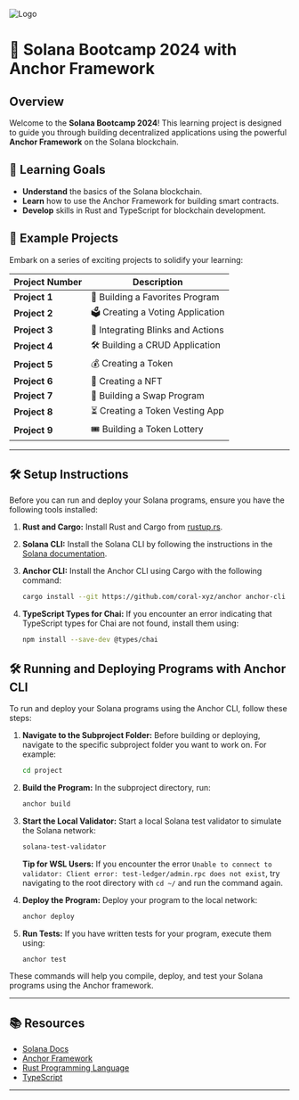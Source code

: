 ![Logo](https://jav69-public.s3.ap-southeast-1.amazonaws.com/SolaXRust.jpeg)

# 🌟 Solana Bootcamp 2024 with Anchor Framework

## Overview
Welcome to the **Solana Bootcamp 2024**! This learning project is designed to guide you through building decentralized applications using the powerful **Anchor Framework** on the Solana blockchain.

## 🎯 Learning Goals
- **Understand** the basics of the Solana blockchain.
- **Learn** how to use the Anchor Framework for building smart contracts.
- **Develop** skills in Rust and TypeScript for blockchain development.

## 🚀 Example Projects
Embark on a series of exciting projects to solidify your learning:

| Project Number | Description                       |
|----------------|-----------------------------------|
| **Project 1**  | 🌟 Building a Favorites Program   |
| **Project 2**  | 🗳️ Creating a Voting Application  |
| **Project 3**  | 🔗 Integrating Blinks and Actions |
| **Project 4**  | 🛠️ Building a CRUD Application    |
| **Project 5**  | 💰 Creating a Token               |
| **Project 6**  | 🎨 Creating a NFT                 |
| **Project 7**  | 🔄 Building a Swap Program        |
| **Project 8**  | ⏳ Creating a Token Vesting App   |
| **Project 9**  | 🎟️ Building a Token Lottery       |

---

## 🛠️ Setup Instructions

Before you can run and deploy your Solana programs, ensure you have the following tools installed:

1. **Rust and Cargo:**
   Install Rust and Cargo from [rustup.rs](https://rustup.rs/).

2. **Solana CLI:**
   Install the Solana CLI by following the instructions in the [Solana documentation](https://docs.solana.com/cli/install-solana-cli-tools).

3. **Anchor CLI:**
   Install the Anchor CLI using Cargo with the following command:
   ```bash
   cargo install --git https://github.com/coral-xyz/anchor anchor-cli --locked
   ```

4. **TypeScript Types for Chai:**
   If you encounter an error indicating that TypeScript types for Chai are not found, install them using:
   ```bash
   npm install --save-dev @types/chai
   ```

## 🛠️ Running and Deploying Programs with Anchor CLI

To run and deploy your Solana programs using the Anchor CLI, follow these steps:

1. **Navigate to the Subproject Folder:**
   Before building or deploying, navigate to the specific subproject folder you want to work on. For example:
   ```bash
   cd project
   ```

2. **Build the Program:**
   In the subproject directory, run:
   ```bash
   anchor build
   ```

3. **Start the Local Validator:**
   Start a local Solana test validator to simulate the Solana network:
   ```bash
   solana-test-validator
   ```

   **Tip for WSL Users:** If you encounter the error `Unable to connect to validator: Client error: test-ledger/admin.rpc does not exist`, try navigating to the root directory with `cd ~/` and run the command again.

4. **Deploy the Program:**
   Deploy your program to the local network:
   ```bash
   anchor deploy
   ```

5. **Run Tests:**
   If you have written tests for your program, execute them using:
   ```bash
   anchor test
   ```

These commands will help you compile, deploy, and test your Solana programs using the Anchor framework.

---

## 📚 Resources
- [Solana Docs](https://docs.solana.com/)
- [Anchor Framework](https://book.anchor-lang.com/)
- [Rust Programming Language](https://www.rust-lang.org/)
- [TypeScript](https://www.typescriptlang.org/)

---
